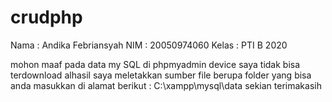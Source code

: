 # crudphp
Nama : Andika Febriansyah
NIM : 20050974060
Kelas : PTI B 2020

mohon maaf pada data my SQL di phpmyadmin device saya tidak bisa terdownload alhasil saya meletakkan sumber file berupa folder
yang bisa anda masukkan di alamat berikut : C:\xampp\mysql\data
sekian terimakasih
